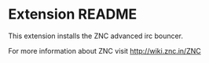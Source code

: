 # Extension README

This extension installs the ZNC advanced irc bouncer.

For more information about ZNC visit http://wiki.znc.in/ZNC
